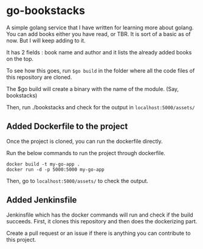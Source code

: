 # go-bookstacks

A simple golang service that I have written for learning more about golang. You can add books either you have read, or TBR. 
It is sort of a basic as of now. But I will keep adding to it. 

It has 2 fields : book name and author and it lists the already added books on the top. 


To see how this goes, run ```$go build``` in the folder where all the code files of this repository are cloned. 

The $go build will create a binary with the name of the module. (Say, bookstacks)

Then, run ./bookstacks and check for the output in ```localhost:5000/assets/```

<h2> Added Dockerfile to the project </h2>

Once the project is cloned, you can run the dockerfile directly. 

Run the below commands to run the project through dockerfile.

```docker build -t my-go-app .``` </br>
```docker run -d -p 5000:5000 my-go-app```

Then, go to ```localhost:5000/assets/``` to check the output. 

<h2> Added Jenkinsfile </h2>

Jenkinsfile which has the docker commands will run and check if the build succeeds.
First, it clones this repository and then does the dockerizing part. 


Create a pull request or an issue if there is anything you can contribute to this project.
